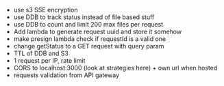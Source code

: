 - use s3 SSE encryption
- use DDB to track status instead of file based stuff
- use DDB to count and limit 200 max files per request
- Add lambda to generate request uuid and store it somehow
- make presign lambda check if requestId is a valid one
- change getStatus to a GET request with query param
- TTL of DDB and S3
- 1 request per IP, rate limit
- CORS to localhost:3000 (look at strategies here) + own url when hosted
- requests validation from API gateway
